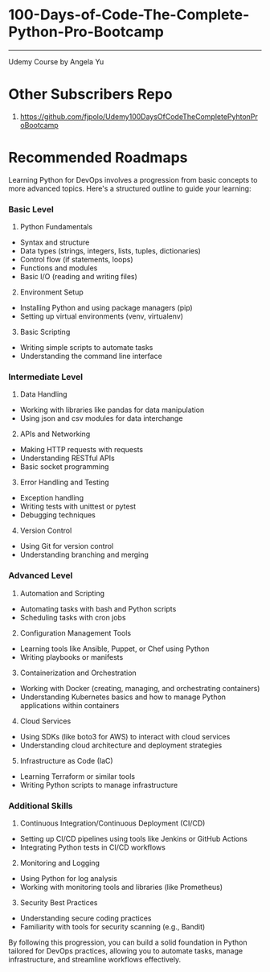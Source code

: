 # 100-Days-of-Code-The-Complete-Python-Pro-Bootcamp

--------------------------

Udemy Course by Angela Yu



# Other Subscribers Repo
1. https://github.com/fjpolo/Udemy100DaysOfCodeTheCompletePyhtonProBootcamp

# Recommended Roadmaps
Learning Python for DevOps involves a progression from basic concepts to more advanced topics. Here's a structured outline to guide your learning:

### Basic Level
1. Python Fundamentals
- Syntax and structure
- Data types (strings, integers, lists, tuples, dictionaries)
- Control flow (if statements, loops)
- Functions and modules
- Basic I/O (reading and writing files)

2. Environment Setup
- Installing Python and using package managers (pip)
- Setting up virtual environments (venv, virtualenv)

3. Basic Scripting
- Writing simple scripts to automate tasks
- Understanding the command line interface

### Intermediate Level
1. Data Handling
- Working with libraries like pandas for data manipulation
- Using json and csv modules for data interchange

2. APIs and Networking
- Making HTTP requests with requests
- Understanding RESTful APIs
- Basic socket programming

3. Error Handling and Testing
- Exception handling
- Writing tests with unittest or pytest
- Debugging techniques

4. Version Control
- Using Git for version control
- Understanding branching and merging

### Advanced Level
1. Automation and Scripting
- Automating tasks with bash and Python scripts
- Scheduling tasks with cron jobs

2. Configuration Management Tools
- Learning tools like Ansible, Puppet, or Chef using Python
- Writing playbooks or manifests

3. Containerization and Orchestration
- Working with Docker (creating, managing, and orchestrating containers)
- Understanding Kubernetes basics and how to manage Python applications within containers

4. Cloud Services
- Using SDKs (like boto3 for AWS) to interact with cloud services
- Understanding cloud architecture and deployment strategies

5. Infrastructure as Code (IaC)
- Learning Terraform or similar tools
- Writing Python scripts to manage infrastructure

### Additional Skills
1. Continuous Integration/Continuous Deployment (CI/CD)
- Setting up CI/CD pipelines using tools like Jenkins or GitHub Actions
- Integrating Python tests in CI/CD workflows

2. Monitoring and Logging
- Using Python for log analysis
- Working with monitoring tools and libraries (like Prometheus)

3. Security Best Practices
- Understanding secure coding practices
- Familiarity with tools for security scanning (e.g., Bandit)

By following this progression, you can build a solid foundation in Python tailored for DevOps practices, allowing you to automate tasks, manage infrastructure, and streamline workflows effectively.
